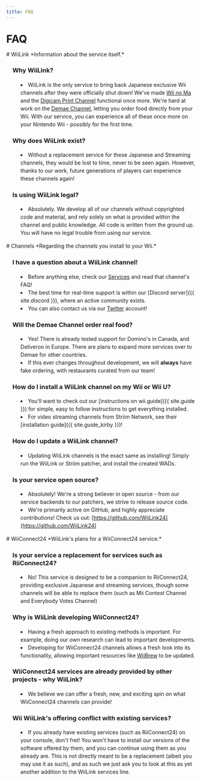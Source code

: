 ```yaml
---
title: FAQ
---
```


<!-- Special styling to permit readability. -->
<style>
h3, ul {
    margin-left: 1em;
}

li {
    /* Allow bullet points to adjust for padding */
    list-style-position: inside;
}

body {
    line-height: 1.5em;
}

/* For title pairs, do not pad between. */
.title-pair > h1 {
    padding-bottom: 0px;
}
.title-pair > p > em {
    color: gray;
}
</style>

<h1 class="center"><i class="mdi mdi-help-circle"></i> FAQ</h1>

<div class="title-pair" markdown="1">
# WiiLink
*Information about the service itself.*
</div>

### Why WiiLink?
  - WiiLink is the only service to bring back Japanese exclusive Wii channels after they were officially shut down! We've made [Wii no Ma](/services/wii-room) and the [Digicam Print Channel](/services/digicam) functional once more. We're hard at work on the [Demae Channel](/services/demae), letting you order food directly from your Wii. With our service, you can experience all of these once more on your Nintendo Wii - possibly for the first time.

### Why does WiiLink exist?
- Without a replacement service for these Japanese and Streaming channels, they would be lost to time, never to be seen again. However, thanks to our work, future generations of players can experience these channels again!

### Is using WiiLink legal?
- Absolutely. We develop all of our channels without copyrighted code and material, and rely solely on what is provided within the channel and public knowledge. All code is written from the ground up. You will have no legal trouble from using our service.

<div class="title-pair" markdown="1">
# Channels
*Regarding the channels you install to your Wii.*
</div>

### I have a question about a WiiLink channel!
 - Before anything else, check our [Services](/services) and read that channel's FAQ!
 - The best time for real-time support is within our [Discord server]({{ site.discord }}), where an active community exists.
 - You can also contact us via our [Twitter](https://twitter.com/wiilink24) account!

### Will the Demae Channel order real food?
 - Yes! There is already tested support for Domino's in Canada, and Deliveroo in Europe. There are plans to expand more services over to Demae for other countries.
 - If this ever changes throughout development, we will **always** have fake ordering, with restaurants curated from our team!

### How do I install a WiiLink channel on my Wii or Wii U?
 - You'll want to check out our [instructions on wii.guide]({{ site.guide }}) for simple, easy to follow instructions to get everything installed.
 - For video streaming channels from Striim Network, see their [installation guide]({{ site.guide_kirby }})!

### How do I update a WiiLink channel?
 - Updating WiiLink channels is the exact same as installing! Simply run the WiiLink or Striim patcher, and install the created WADs.

### Is your service open source?
 - Absolutely! We're a strong believer in open source - from our service backends to our patchers, we strive to release source code.
 - We're primarily active on GitHub, and highly appreciate contributions! Check us out: [https://github.com/WiiLink24](https://github.com/WiiLink24)

<div class="title-pair" markdown="1">
# WiiConnect24
*WiiLink's plans for a WiiConnect24 service.*
</div>

### Is your service a replacement for services such as RiiConnect24?
 - No! This service is designed to be a companion to RiiConnect24, providing exclusive Japanese and streaming services, though some channels will be able to replace them (such as Mii Contest Channel and Everybody Votes Channel)

### Why is WiiLink developing WiiConnect24?
 - Having a fresh approach to existing methods is important. For example, doing our own research can lead to important developments.
 - Developing for WiiConnect24 channels allows a fresh look into its functionality, allowing important resources like [WiiBrew](https://wiibrew.org) to be updated.

### WiiConnect24 services are already provided by other projects - why WiiLink?
 - We believe we can offer a fresh, new, and exciting spin on what WiiConnect24 channels can provide!

### Wii WiiLink's offering conflict with existing services?
 - If you already have existing services (such as RiiConnect24) on your console, don't fret! You won't have to install our versions of the software offered by them, and you can continue using them as you already are. This is not directly meant to be a replacement (albeit you may use it as such), and as such we just ask you to look at this as yet another addition to the WiiLink services line.
